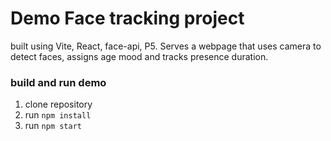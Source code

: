 # Demo Face tracking project

built using Vite, React, face-api, P5.
Serves a webpage that uses camera to detect faces, assigns age mood and tracks presence duration.

### build and run demo

1. clone repository
2. run `npm install`
3. run `npm start`

